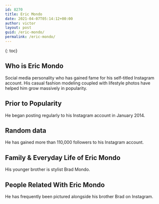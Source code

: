 ```yaml
---
id: 8270
title: Eric Mondo
date: 2021-04-07T05:14:12+00:00
author: victor
layout: post
guid: /eric-mondo/
permalink: /eric-mondo/
---
```



{: toc}


## Who is Eric Mondo



Social media personality who has gained fame for his self-titled Instagram account. His casual fashion modeling coupled with lifestyle photos have helped him grow massively in popularity. 

                
                
                
## Prior to Popularity



He began posting regularly to his Instagram account in January 2014. 

                
                
                
## Random data



He has gained more than 110,000 followers to his Instagram account. 

                
                
                
## Family & Everyday Life of Eric Mondo



His younger brother is stylist Brad Mondo.

                
                
                
## People Related With Eric Mondo



He has frequently been pictured alongside his brother Brad on Instagram.

                
              
            
          
          
          